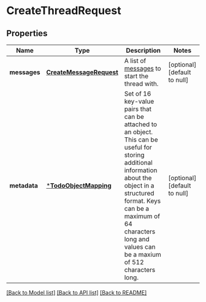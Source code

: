 # CreateThreadRequest

## Properties
Name | Type | Description | Notes
------------ | ------------- | ------------- | -------------
**messages** | [**CreateMessageRequest**](CreateMessageRequest.md) | A list of [messages](/docs/api-reference/messages) to start the thread with. | [optional] [default to null]
**metadata** | [***TodoObjectMapping**](.md) | Set of 16 key-value pairs that can be attached to an object. This can be useful for storing additional information about the object in a structured format. Keys can be a maximum of 64 characters long and values can be a maxium of 512 characters long.  | [optional] [default to null]

[[Back to Model list]](../README.md#documentation-for-models) [[Back to API list]](../README.md#documentation-for-api-endpoints) [[Back to README]](../README.md)


